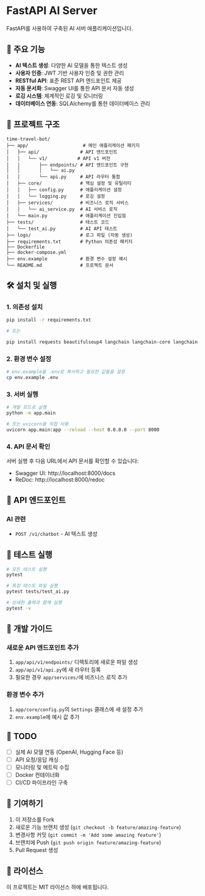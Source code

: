 # FastAPI AI Server

FastAPI를 사용하여 구축된 AI 서버 애플리케이션입니다.

## 🚀 주요 기능

- **AI 텍스트 생성**: 다양한 AI 모델을 통한 텍스트 생성
- **사용자 인증**: JWT 기반 사용자 인증 및 권한 관리
- **RESTful API**: 표준 REST API 엔드포인트 제공
- **자동 문서화**: Swagger UI를 통한 API 문서 자동 생성
- **로깅 시스템**: 체계적인 로깅 및 모니터링
- **데이터베이스 연동**: SQLAlchemy를 통한 데이터베이스 관리

## 📁 프로젝트 구조

```
time-travel-bot/
├── app/                    # 메인 애플리케이션 패키지
│   ├── api/               # API 엔드포인트
│   │   └── v1/           # API v1 버전
│   │       ├── endpoints/ # API 엔드포인트 구현
│   │       │   └── ai.py
│   │       └── api.py     # API 라우터 통합
│   ├── core/              # 핵심 설정 및 유틸리티
│   │   ├── config.py      # 애플리케이션 설정
│   │   └── logging.py     # 로깅 설정
│   ├── services/          # 비즈니스 로직 서비스
│   │   └── ai_service.py  # AI 서비스 로직
│   └── main.py            # 애플리케이션 진입점
├── tests/                 # 테스트 코드
│   └── test_ai.py         # AI API 테스트
├── logs/                  # 로그 파일 (자동 생성)
├── requirements.txt       # Python 의존성 패키지
├── Dockerfile             
├── docker-compose.yml
├── env.example            # 환경 변수 설정 예시
└── README.md              # 프로젝트 문서
```

## 🛠️ 설치 및 실행

### 1. 의존성 설치

```bash
pip install -r requirements.txt

# 또는

pip install requests beautifulsoup4 langchain langchain-core langchain-community langchain-chroma langchain-huggingface langchain-tavily langchain-openai langchain-upstage langgraph sentence-transformers pyowm faiss-cpu langgraph-checkpoint-sqlite aiosqlite
```

### 2. 환경 변수 설정

```bash
# env.example을 .env로 복사하고 필요한 값들을 설정
cp env.example .env
```

### 3. 서버 실행

```bash
# 개발 모드로 실행
python -m app.main

# 또는 uvicorn을 직접 사용
uvicorn app.main:app --reload --host 0.0.0.0 --port 8000
```

### 4. API 문서 확인

서버 실행 후 다음 URL에서 API 문서를 확인할 수 있습니다:
- Swagger UI: http://localhost:8000/docs
- ReDoc: http://localhost:8000/redoc

## 🔌 API 엔드포인트

### AI 관련
- `POST /v1/chatbot` - AI 텍스트 생성

## 🧪 테스트 실행

```bash
# 모든 테스트 실행
pytest

# 특정 테스트 파일 실행
pytest tests/test_ai.py

# 상세한 출력과 함께 실행
pytest -v
```

## 🔧 개발 가이드

### 새로운 API 엔드포인트 추가

1. `app/api/v1/endpoints/` 디렉토리에 새로운 파일 생성
2. `app/api/v1/api.py`에 새 라우터 등록
3. 필요한 경우 `app/services/`에 비즈니스 로직 추가

### 환경 변수 추가

1. `app/core/config.py`의 `Settings` 클래스에 새 설정 추가
2. `env.example`에 예시 값 추가

## 📝 TODO

- [ ] 실제 AI 모델 연동 (OpenAI, Hugging Face 등)
- [ ] API 요청/응답 캐싱
- [ ] 모니터링 및 메트릭 수집
- [ ] Docker 컨테이너화
- [ ] CI/CD 파이프라인 구축

## 🤝 기여하기

1. 이 저장소를 Fork
2. 새로운 기능 브랜치 생성 (`git checkout -b feature/amazing-feature`)
3. 변경사항 커밋 (`git commit -m 'Add some amazing feature'`)
4. 브랜치에 Push (`git push origin feature/amazing-feature`)
5. Pull Request 생성

## 📄 라이선스

이 프로젝트는 MIT 라이선스 하에 배포됩니다.

